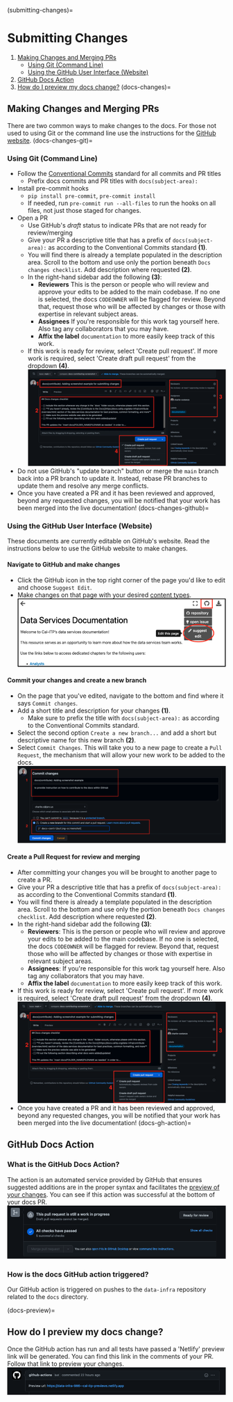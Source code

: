 (submitting-changes)=
# Submitting Changes
1. [Making Changes and Merging PRs](docs-changes)
    * [Using Git (Command Line)](docs-changes-git)
    * [Using the GitHub User Interface (Website)](docs-changes-github)
2. [GitHub Docs Action](docs-gh-action)
3. [How do I preview my docs change?](docs-preview)
(docs-changes)=
## Making Changes and Merging PRs
There are two common ways to make changes to the docs. For those not used to using Git or the command line use the instructions for the [GitHub website](docs-changes-github).
(docs-changes-git)=
### Using Git (Command Line)

* Follow the [Conventional Commits](https://www.conventionalcommits.org/en/v1.0.0/) standard for all commits and PR titles
  * Prefix docs commits and PR titles with `docs(subject-area):`
* Install pre-commit hooks
  * `pip install pre-commit`, `pre-commit install`
  * If needed, run `pre-commit run --all-files` to run the hooks on all files, not just those staged for changes.
* Open a PR
  * Use GitHub's *draft* status to indicate PRs that are not ready for review/merging
  * Give your PR a descriptive title that has a prefix of `docs(subject-area):` as according to the Conventional Commits standard  **(1)**.
  * You will find there is already a template populated in the description area. Scroll to the bottom and use only the portion beneath `Docs changes checklist`. Add description where requested  **(2)**.
  * In the right-hand sidebar add the following **(3)**:
    * **Reviewers** This is the person or people who will review and approve your edits to be added to the main codebase. If no one is selected, the docs `CODEOWNER` will be flagged for review. Beyond that, request those who will be affected by changes or those with expertise in relevant subject areas.
    * **Assignees** If you're responsible for this work tag yourself here. Also tag any collaborators that you may have.
    * **Affix the label** `documentation` to more easily keep track of this work.
  * If this work is ready for review, select 'Create pull request'. If more work is required, select 'Create draft pull request' from the dropdown  **(4)**.
![Collection Matrix](assets/pr-intro.png)
* Do not use GitHub's "update branch" button or merge the `main` branch back into a PR branch to update it. Instead, rebase PR branches to update them and resolve any merge conflicts.
* Once you have created a PR and it has been reviewed and approved, beyond any requested changes, you will be notified that your work has been merged into the live documentation!
(docs-changes-github)=
### Using the GitHub User Interface (Website)
These documents are currently editable on GitHub's website. Read the instructions below to use the GitHub website to make changes.
#### Navigate to GitHub and make changes
* Click the GitHub icon in the top right corner of the page you'd like to edit and choose `Suggest Edit`.
* Make changes on that page with your desired [content types](content-types).
![Collection Matrix](assets/suggest-edit.png)
#### Commit your changes and create a new branch
* On the page that you've edited, navigate to the bottom and find where it says `Commit changes`.
* Add a short title and description for your changes **(1)**.
  * Make sure to prefix the title with `docs(subject-area):` as according to the Conventional Commits standard.
* Select the second option `Create a new branch...` and add a short but descriptive name for this new branch **(2)**.
* Select `Commit Changes`. This will take you to a new page to create a `Pull Request`, the mechanism that will allow your new work to be added to the docs.
![Collection Matrix](assets/commit-screenshot.png)
#### Create a Pull Request for review and merging
* After committing your changes you will be brought to another page to create a PR.
* Give your PR a descriptive title that has a prefix of `docs(subject-area):` as according to the Conventional Commits standard  **(1)**.
* You will find there is already a template populated in the description area. Scroll to the bottom and use only the portion beneath `Docs changes checklist`. Add description where requested  **(2)**.
* In the right-hand sidebar add the following **(3)**:
  * **Reviewers**: This is the person or people who will review and approve your edits to be added to the main codebase. If no one is selected, the docs `CODEOWNER` will be flagged for review. Beyond that, request those who will be affected by changes or those with expertise in relevant subject areas.
  * **Assignees**: If you're responsible for this work tag yourself here. Also tag any collaborators that you may have.
  * **Affix the label** `documentation` to more easily keep track of this work.
* If this work is ready for review, select 'Create pull request'. If more work is required, select 'Create draft pull request' from the dropdown  **(4)**.
![Collection Matrix](assets/pr-intro.png)
* Once you have created a PR and it has been reviewed and approved, beyond any requested changes, you will be notified that your work has been merged into the live documentation!
(docs-gh-action)=
## GitHub Docs Action
### What is the GitHub Docs Action?
The action is an automated service provided by GitHub that ensures suggested additions are in the proper syntax and facilitates the [preview of your changes]((docs-preview)). You can see if this action was successful at the bottom of your docs PR.
![Collection Matrix](assets/gh-action.png)

### How is the docs GitHub action triggered?
Our GitHub action is triggered on pushes to the `data-infra` repository related to the `docs` directory.

(docs-preview)=
## How do I preview my docs change?
Once the GitHub action has run and all tests have passed a 'Netlify' preview link will be generated. You can find this link in the comments of your PR. Follow that link to preview your changes.
![Collection Matrix](assets/netlify-link.png)
